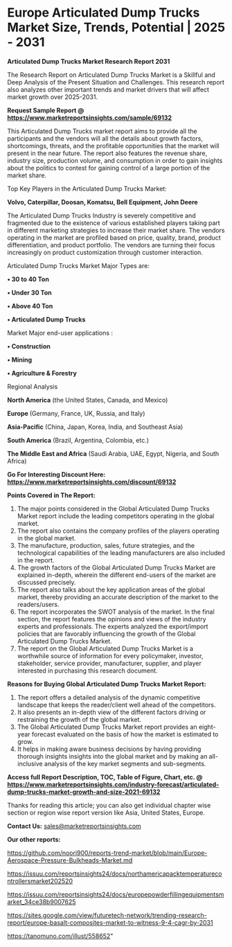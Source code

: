 # Europe Articulated Dump Trucks Market Size, Trends, Potential | 2025 - 2031

<strong>Articulated Dump Trucks Market Research Report 2031</strong>

The Research Report on Articulated Dump Trucks Market is a Skillful and Deep Analysis of the Present Situation and Challenges. This research report also analyzes other important trends and market drivers that will affect market growth over 2025-2031.

<strong>Request Sample Report @ <a href=https://www.marketreportsinsights.com/sample/69132>https://www.marketreportsinsights.com/sample/69132</a></strong>

This Articulated Dump Trucks market report aims to provide all the participants and the vendors will all the details about growth factors, shortcomings, threats, and the profitable opportunities that the market will present in the near future. The report also features the revenue share, industry size, production volume, and consumption in order to gain insights about the politics to contest for gaining control of a large portion of the market share.

Top Key Players in the Articulated Dump Trucks Market:

<strong>Volvo, Caterpillar, Doosan, Komatsu, Bell Equipment, John Deere</strong>

The Articulated Dump Trucks Industry is severely competitive and fragmented due to the existence of various established players taking part in different marketing strategies to increase their market share. The vendors operating in the market are profiled based on price, quality, brand, product differentiation, and product portfolio. The vendors are turning their focus increasingly on product customization through customer interaction.

Articulated Dump Trucks Market Major Types are:

<strong>• 30 to 40 Ton

• Under 30 Ton

• Above 40 Ton

• Articulated Dump Trucks</strong>

Market Major end-user applications :

<strong>• Construction

• Mining

• Agriculture & Forestry</strong>

Regional Analysis

</u><strong><b>North America</b></strong> (the United States, Canada, and Mexico)

<strong><b>Europe </b></strong>(Germany, France, UK, Russia, and Italy)

<strong><b>Asia-Pacific</b></strong> (China, Japan, Korea, India, and Southeast Asia)

<strong><b>South America</b></strong> (Brazil, Argentina, Colombia, etc.)

<strong><b>The Middle East and Africa</b></strong> (Saudi Arabia, UAE, Egypt, Nigeria, and South Africa)

<strong>Go For Interesting Discount Here: <a href=https://www.marketreportsinsights.com/discount/69132>https://www.marketreportsinsights.com/discount/69132</a></strong>

<strong>Points Covered in The Report:</strong>
<ol>
  <li>The major points considered in the Global Articulated Dump Trucks Market report include the leading competitors operating in the global market.</li>
  <li>The report also contains the company profiles of the players operating in the global market.</li>
  <li>The manufacture, production, sales, future strategies, and the technological capabilities of the leading manufacturers are also included in the report.</li>
  <li>The growth factors of the Global Articulated Dump Trucks Market are explained in-depth, wherein the different end-users of the market are discussed precisely.</li>
  <li>The report also talks about the key application areas of the global market, thereby providing an accurate description of the market to the readers/users.</li>
  <li>The report incorporates the SWOT analysis of the market. In the final section, the report features the opinions and views of the industry experts and professionals. The experts analyzed the export/import policies that are favorably influencing the growth of the Global Articulated Dump Trucks Market.</li>
  <li>The report on the Global Articulated Dump Trucks Market is a worthwhile source of information for every policymaker, investor, stakeholder, service provider, manufacturer, supplier, and player interested in purchasing this research document.</li>
</ol>
<strong>Reasons for Buying Global Articulated Dump Trucks Market Report:</strong>

<ol>
  <li>The report offers a detailed analysis of the dynamic competitive landscape that keeps the reader/client well ahead of the competitors.</li>
  <li>It also presents an in-depth view of the different factors driving or restraining the growth of the global market.</li>
  <li>The Global Articulated Dump Trucks Market report provides an eight-year forecast evaluated on the basis of how the market is estimated to grow.</li>
  <li>It helps in making aware business decisions by having providing thorough insights insights into the global market and by making an all-inclusive analysis of the key market segments and sub-segments.</li>
</ol>
<strong>Access full Report Description, TOC, Table of Figure, Chart, etc. @ <a href=https://www.marketreportsinsights.com/industry-forecast/articulated-dump-trucks-market-growth-and-size-2021-69132>https://www.marketreportsinsights.com/industry-forecast/articulated-dump-trucks-market-growth-and-size-2021-69132</a></strong>


Thanks for reading this article; you can also get individual chapter wise section or region wise report version like Asia, United States, Europe.

<strong>Contact Us:</strong>
sales@marketreportsinsights.com

<strong>Our other reports:</strong>

<a href=https://github.com/noori900/reports-trend-market/blob/main/Europe-Aerospace-Pressure-Bulkheads-Market.md>https://github.com/noori900/reports-trend-market/blob/main/Europe-Aerospace-Pressure-Bulkheads-Market.md</a>

<a href=https://issuu.com/reportsinsights24/docs/northamericapacktemperaturecontrollersmarket202520>https://issuu.com/reportsinsights24/docs/northamericapacktemperaturecontrollersmarket202520</a>

<a href=https://issuu.com/reportsinsights24/docs/europepowderfillingequipmentsmarket_34ce38b9007625>https://issuu.com/reportsinsights24/docs/europepowderfillingequipmentsmarket_34ce38b9007625</a>

<a href=https://sites.google.com/view/futuretech-network/trending-research-report/europe-basalt-composites-market-to-witness-9-4-cagr-by-2031>https://sites.google.com/view/futuretech-network/trending-research-report/europe-basalt-composites-market-to-witness-9-4-cagr-by-2031</a>

<a href=https://tanomuno.com/illust/558652>https://tanomuno.com/illust/558652</a>"
